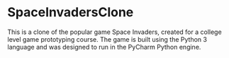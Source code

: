 # SpaceInvadersClone
This is a clone of the popular game Space Invaders, created for a college level game prototyping course. The game is built using the Python 3 language and was designed to run in the PyCharm Python engine.
